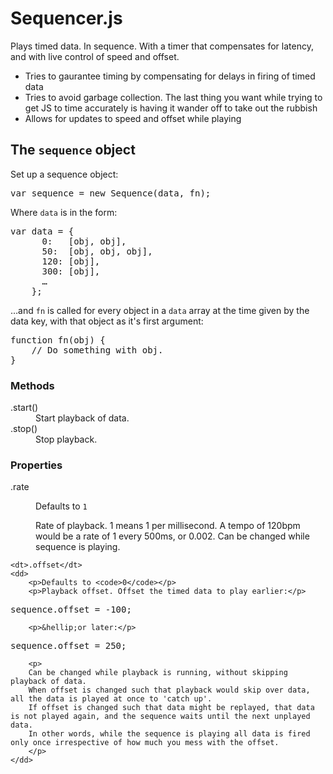 # Sequencer.js

Plays timed data. In sequence. With a timer that compensates for latency, and with live control of speed and offset.

* Tries to gaurantee timing by compensating for delays in firing of timed data
* Tries to avoid garbage collection. The last thing you want while trying to get JS to time accurately is having it wander off to take out the rubbish
* Allows for updates to speed and offset while playing


## The <code>sequence</code> object

Set up a sequence object:

<pre>
var sequence = new Sequence(data, fn);
</pre>

Where <code>data</code> is in the form:

<pre>
var data = {
      0:   [obj, obj],
      50:  [obj, obj, obj],
      120: [obj],
      300: [obj],
      &hellip;
    };
</pre>

&hellip;and <code>fn</code> is called for every object in a <code>data</code> array at the time given by the data key, with that object as it's first argument:

<pre>
function fn(obj) {
	// Do something with obj.
}
</pre>

### Methods

<dl>
	<dt>.start()</dt>
	<dd>Start playback of data.</dd>
	<dt>.stop()</dt>
	<dd>Stop playback.</dd>
</dl>

### Properties

<dl>
	<dt>.rate</dt>
	<dd>
		<p>Defaults to <code>1</code></p>
		<p>Rate of playback. 1 means 1 per millisecond. A tempo of 120bpm would be a rate of 1 every 500ms, or 0.002. Can be changed while sequence is playing.</p>
	</dd>
	
	<dt>.offset</dt>
	<dd>
		<p>Defaults to <code>0</code></p>
		<p>Playback offset. Offset the timed data to play earlier:</p>
<pre>
sequence.offset = -100;
</pre>
		<p>&hellip;or later:</p>
<pre>
sequence.offset = 250;
</pre>
		<p>
		Can be changed while playback is running, without skipping playback of data.
		When offset is changed such that playback would skip over data, all the data is played at once to 'catch up'.
		If offset is changed such that data might be replayed, that data is not played again, and the sequence waits until the next unplayed data.
		In other words, while the sequence is playing all data is fired only once irrespective of how much you mess with the offset.
		</p>
	</dd>
</dl>